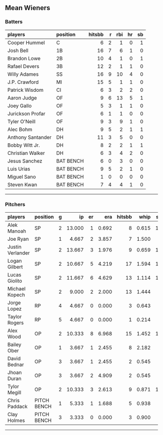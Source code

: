 ## Mean Wieners

### Batters

 
|players           |position  | hitsbb|  r| rbi| hr| sb| 
|:-----------------|:---------|------:|--:|---:|--:|--:| 
|Cooper Hummel     |C         |      6|  2|   1|  0|  1| 
|Josh Bell         |1B        |     16|  7|   6|  1|  0| 
|Brandon Lowe      |2B        |     10|  4|   1|  0|  1| 
|Rafael Devers     |3B        |     12|  2|   1|  1|  0| 
|Willy Adames      |SS        |     16|  9|  10|  4|  0| 
|J.P. Crawford     |MI        |     15|  5|   1|  1|  0| 
|Patrick Wisdom    |CI        |      6|  3|   2|  2|  0| 
|Aaron Judge       |OF        |      9|  6|  13|  5|  1| 
|Joey Gallo        |OF        |      5|  3|   1|  1|  0| 
|Jurickson Profar  |OF        |      6|  1|   1|  0|  0| 
|Tyler O'Neill     |OF        |      9|  3|   9|  1|  0| 
|Alec Bohm         |DH        |      9|  5|   2|  1|  1| 
|Anthony Santander |DH        |     11|  3|   5|  0|  0| 
|Bobby Witt Jr.    |DH        |      8|  2|   2|  1|  1| 
|Christian Walker  |DH        |      6|  3|   4|  2|  0| 
|Jesus Sanchez     |BAT BENCH |      6|  0|   3|  0|  0| 
|Luis Urias        |BAT BENCH |      9|  5|   2|  1|  0| 
|Miguel Sano       |BAT BENCH |      1|  0|   0|  0|  0| 
|Steven Kwan       |BAT BENCH |      7|  4|   4|  1|  0| 


* * *

### Pitchers

 
|players          |position    |  g|     ip| er|   era| hitsbb|  whip| so|  w| sv| 
|:----------------|:-----------|--:|------:|--:|-----:|------:|-----:|--:|--:|--:| 
|Alek Manoah      |SP          |  2| 13.000|  1| 0.692|      8| 0.615| 14|  1|  0| 
|Joe Ryan         |SP          |  1|  4.667|  2| 3.857|      7| 1.500|  3|  0|  0| 
|Justin Verlander |SP          |  2| 13.667|  3| 1.976|      9| 0.659| 11|  2|  0| 
|Logan Gilbert    |SP          |  2| 10.667|  5| 4.219|     17| 1.594| 11|  1|  0| 
|Lucas Giolito    |SP          |  2| 11.667|  6| 4.629|     13| 1.114| 17|  1|  0| 
|Michael Kopech   |SP          |  2|  9.000|  2| 2.000|     13| 1.444|  8|  0|  0| 
|Jorge Lopez      |RP          |  4|  4.667|  0| 0.000|      3| 0.643|  2|  2|  0| 
|Taylor Rogers    |RP          |  5|  4.667|  0| 0.000|      1| 0.214|  5|  0|  5| 
|Alex Wood        |OP          |  2| 10.333|  8| 6.968|     15| 1.452| 10|  0|  0| 
|Bailey Ober      |OP          |  1|  3.667|  1| 2.455|      8| 2.182|  3|  0|  0| 
|David Bednar     |OP          |  3|  3.667|  1| 2.455|      2| 0.545|  5|  0|  1| 
|Jhoan Duran      |OP          |  3|  3.667|  2| 4.909|      2| 0.545|  4|  0|  1| 
|Tylor Megill     |OP          |  2| 10.333|  3| 2.613|      9| 0.871| 14|  1|  0| 
|Chris Paddack    |PITCH BENCH |  1|  5.333|  1| 1.688|      5| 0.938|  3|  1|  0| 
|Clay Holmes      |PITCH BENCH |  3|  3.333|  0| 0.000|      3| 0.900|  2|  1|  0| 


* * *



